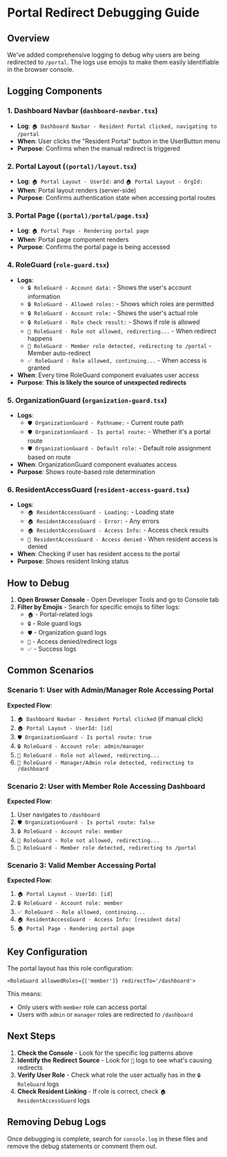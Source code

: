 # Portal Redirect Debugging Guide

## Overview

We've added comprehensive logging to debug why users are being redirected to `/portal`. The logs use emojis to make them easily identifiable in the browser console.

## Logging Components

### 1. Dashboard Navbar (`dashboard-navbar.tsx`)

- **Log**: `🏠 Dashboard Navbar - Resident Portal clicked, navigating to /portal`
- **When**: User clicks the "Resident Portal" button in the UserButton menu
- **Purpose**: Confirms when the manual redirect is triggered

### 2. Portal Layout (`(portal)/layout.tsx`)

- **Log**: `🏠 Portal Layout - UserId:` and `🏠 Portal Layout - OrgId:`
- **When**: Portal layout renders (server-side)
- **Purpose**: Confirms authentication state when accessing portal routes

### 3. Portal Page (`(portal)/portal/page.tsx`)

- **Log**: `🏠 Portal Page - Rendering portal page`
- **When**: Portal page component renders
- **Purpose**: Confirms the portal page is being accessed

### 4. RoleGuard (`role-guard.tsx`)

- **Logs**:
  - `🔒 RoleGuard - Account data:` - Shows the user's account information
  - `🔒 RoleGuard - Allowed roles:` - Shows which roles are permitted
  - `🔒 RoleGuard - Account role:` - Shows the user's actual role
  - `🔒 RoleGuard - Role check result:` - Shows if role is allowed
  - `🚫 RoleGuard - Role not allowed, redirecting...` - When redirect happens
  - `🚫 RoleGuard - Member role detected, redirecting to /portal` - Member auto-redirect
  - `✅ RoleGuard - Role allowed, continuing...` - When access is granted
- **When**: Every time RoleGuard component evaluates user access
- **Purpose**: **This is likely the source of unexpected redirects**

### 5. OrganizationGuard (`organization-guard.tsx`)

- **Logs**:
  - `🛡️ OrganizationGuard - Pathname:` - Current route path
  - `🛡️ OrganizationGuard - Is portal route:` - Whether it's a portal route
  - `🛡️ OrganizationGuard - Default role:` - Default role assignment based on route
- **When**: OrganizationGuard component evaluates access
- **Purpose**: Shows route-based role determination

### 6. ResidentAccessGuard (`resident-access-guard.tsx`)

- **Logs**:
  - `🏠 ResidentAccessGuard - Loading:` - Loading state
  - `🏠 ResidentAccessGuard - Error:` - Any errors
  - `🏠 ResidentAccessGuard - Access Info:` - Access check results
  - `🚫 ResidentAccessGuard - Access denied` - When resident access is denied
- **When**: Checking if user has resident access to the portal
- **Purpose**: Shows resident linking status

## How to Debug

1. **Open Browser Console** - Open Developer Tools and go to Console tab
2. **Filter by Emojis** - Search for specific emojis to filter logs:
   - `🏠` - Portal-related logs
   - `🔒` - Role guard logs
   - `🛡️` - Organization guard logs
   - `🚫` - Access denied/redirect logs
   - `✅` - Success logs

## Common Scenarios

### Scenario 1: User with Admin/Manager Role Accessing Portal

**Expected Flow**:

1. `🏠 Dashboard Navbar - Resident Portal clicked` (if manual click)
2. `🏠 Portal Layout - UserId: [id]`
3. `🛡️ OrganizationGuard - Is portal route: true`
4. `🔒 RoleGuard - Account role: admin/manager`
5. `🚫 RoleGuard - Role not allowed, redirecting...`
6. `🚫 RoleGuard - Manager/Admin role detected, redirecting to /dashboard`

### Scenario 2: User with Member Role Accessing Dashboard

**Expected Flow**:

1. User navigates to `/dashboard`
2. `🛡️ OrganizationGuard - Is portal route: false`
3. `🔒 RoleGuard - Account role: member`
4. `🚫 RoleGuard - Role not allowed, redirecting...`
5. `🚫 RoleGuard - Member role detected, redirecting to /portal`

### Scenario 3: Valid Member Accessing Portal

**Expected Flow**:

1. `🏠 Portal Layout - UserId: [id]`
2. `🔒 RoleGuard - Account role: member`
3. `✅ RoleGuard - Role allowed, continuing...`
4. `🏠 ResidentAccessGuard - Access Info: [resident data]`
5. `🏠 Portal Page - Rendering portal page`

## Key Configuration

The portal layout has this role configuration:

```tsx
<RoleGuard allowedRoles={['member']} redirectTo='/dashboard'>
```

This means:

- Only users with `member` role can access portal
- Users with `admin` or `manager` roles are redirected to `/dashboard`

## Next Steps

1. **Check the Console** - Look for the specific log patterns above
2. **Identify the Redirect Source** - Look for `🚫` logs to see what's causing redirects
3. **Verify User Role** - Check what role the user actually has in the `🔒 RoleGuard` logs
4. **Check Resident Linking** - If role is correct, check `🏠 ResidentAccessGuard` logs

## Removing Debug Logs

Once debugging is complete, search for `console.log` in these files and remove the debug statements or comment them out.
